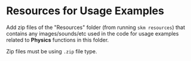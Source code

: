 # Resources for Usage Examples

Add zip files of the "Resources" folder (from running `skm resources`) that contains any images/sounds/etc used in the code for usage examples related to **Physics** functions in this folder.

Zip files must be using `.zip` file type.
